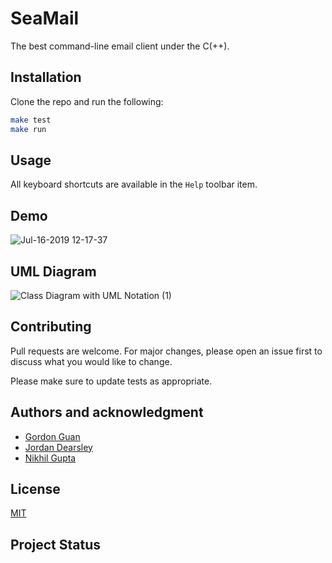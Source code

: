 # SeaMail

The best command-line email client under the C(++).

## Installation

Clone the repo and run the following:

```bash
make test
make run
```

## Usage

All keyboard shortcuts are available in the `Help` toolbar item.

## Demo

![Jul-16-2019 12-17-37](https://user-images.githubusercontent.com/13714501/61311159-ceb5e800-a7c3-11e9-9825-8a1167676f47.gif)

## UML Diagram

![Class Diagram with UML Notation (1)](https://user-images.githubusercontent.com/13714501/61317411-ea73bb00-a7d0-11e9-972d-3fe3fb6a851b.png)

## Contributing
Pull requests are welcome. For major changes, please open an issue first to discuss what you would like to change.

Please make sure to update tests as appropriate.

## Authors and acknowledgment
- [Gordon Guan](https://github.com/netdex)
- [Jordan Dearsley](https://github.com/jordandearsley)
- [Nikhil Gupta](https://github.com/nikhilro)

## License
[MIT](https://choosealicense.com/licenses/mit/)

## Project Status
